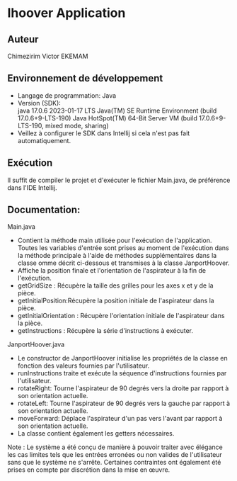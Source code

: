 # Ihoover Application

## Auteur

Chimezirim Victor EKEMAM

## Environnement de développement
- Langage de programmation: Java
- Version (SDK): \
  java 17.0.6 2023-01-17 LTS
  Java(TM) SE Runtime Environment (build 17.0.6+9-LTS-190)
  Java HotSpot(TM) 64-Bit Server VM (build 17.0.6+9-LTS-190, mixed mode, sharing)
- Veillez à configurer le SDK dans Intellij si cela n'est pas fait automatiquement.

## Exécution
Il suffit de compiler le projet et d'exécuter le fichier Main.java, de préférence dans l'IDE Intellij.

## Documentation:

Main.java
- Contient la méthode main utilisée pour l'exécution de l'application. Toutes les variables d'entrée sont prises au moment de l'exécution dans la méthode principale à l'aide de méthodes supplémentaires dans la classe omme décrit ci-dessous et transmises à la classe JanportHoover.
- Affiche la position finale et l'orientation de l'aspirateur à la fin de l'exécution.
- getGridSize : Récupère la taille des grilles pour les axes x et y de la pièce.
- getInitialPosition:Récupère la position initiale de l'aspirateur dans la pièce.
- getInitialOrientation : Récupère l'orientation initiale de l'aspirateur dans la pièce.
- getInstructions : Récupère la série d'instructions à exécuter.

JanportHoover.java
- Le constructor de JanportHoover initialise les propriétés de la classe en fonction des valeurs fournies par l'utilisateur.
- runInstructions traite et exécute la séquence d'instructions fournies par l'utilisateur.
- rotateRight: Tourne l'aspirateur de 90 degrés vers la droite par rapport à son orientation actuelle.
- rotateLeft: Tourne l'aspirateur de 90 degrés vers la gauche par rapport à son orientation actuelle.
- moveForward: Déplace l'aspirateur d'un pas vers l'avant par rapport à son orientation actuelle.
- La classe contient également les getters nécessaires.

Note : Le système a été conçu de manière à pouvoir traiter avec élégance les cas limites tels que les entrées erronées ou non valides de l'utilisateur sans que le système ne s'arrête. Certaines contraintes ont également été prises en compte par discrétion dans la mise en œuvre.